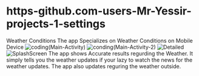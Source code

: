 # https-github.com-users-Mr-Yessir-projects-1-settings
Weather Conditions
The app Specializes on Weather Conditions on Mobile Device
![coding(Main-Activity)](https://github.com/Mr-Yessir/https-github.com-users-Mr-Yessir-projects-1-settings/assets/164017390/0eb96de0-77a4-4538-990d-1330ccbeba75)
![conding(Main-Activity-2)](https://github.com/Mr-Yessir/https-github.com-users-Mr-Yessir-projects-1-settings/assets/164017390/de22bf3a-ec11-4a3a-8b5d-472e93ee0229)
![Detailed](https://github.com/Mr-Yessir/https-github.com-users-Mr-Yessir-projects-1-settings/assets/164017390/f0c0db65-2838-40b1-88a5-eb787b27d223)
![SplashScreen](https://github.com/Mr-Yessir/https-github.com-users-Mr-Yessir-projects-1-settings/assets/164017390/babc2673-d73e-4e46-aea6-0218611ec7b0)
The app shows Accurate results regurding the Weather.
It simply tells you the weather updates if your lazy to watch the news for the weather updates.
The app also updates reguring the weather outside.
